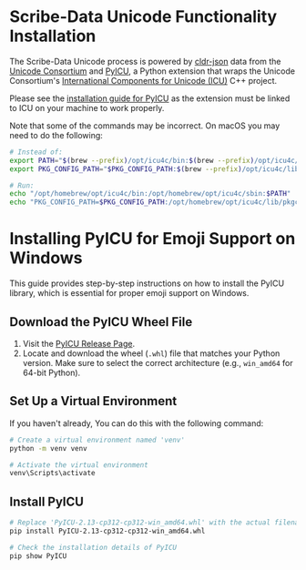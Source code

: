 # Scribe-Data Unicode Functionality Installation

The Scribe-Data Unicode process is powered by [cldr-json](https://github.com/unicode-org/cldr-json) data from the [Unicode Consortium](https://home.unicode.org/) and [PyICU](https://gitlab.pyicu.org/main/pyicu), a Python extension that wraps the Unicode Consortium's [International Components for Unicode (ICU)](https://github.com/unicode-org/icu) C++ project.

Please see the [installation guide for PyICU](https://gitlab.pyicu.org/main/pyicu#installing-pyicu) as the extension must be linked to ICU on your machine to work properly.

Note that some of the commands may be incorrect. On macOS you may need to do the following:

```bash
# Instead of:
export PATH="$(brew --prefix)/opt/icu4c/bin:$(brew --prefix)/opt/icu4c/sbin:$PATH"
export PKG_CONFIG_PATH="$PKG_CONFIG_PATH:$(brew --prefix)/opt/icu4c/lib/pkgconfig"

# Run:
echo "/opt/homebrew/opt/icu4c/bin:/opt/homebrew/opt/icu4c/sbin:$PATH"
echo "PKG_CONFIG_PATH=$PKG_CONFIG_PATH:/opt/homebrew/opt/icu4c/lib/pkgconfig"
```

# Installing PyICU for Emoji Support on Windows

This guide provides step-by-step instructions on how to install the PyICU library, which is essential for proper emoji support on Windows.

## Download the PyICU Wheel File

1. Visit the [PyICU Release Page](https://github.com/cgohlke/pyicu-build/releases).
2. Locate and download the wheel (`.whl`) file that matches your Python version. Make sure to select the correct architecture (e.g., `win_amd64` for 64-bit Python).

## Set Up a Virtual Environment

If you haven't already, You can do this with the following command:

```bash
# Create a virtual environment named 'venv'
python -m venv venv

# Activate the virtual environment
venv\Scripts\activate
```

## Install PyICU

```bash
# Replace 'PyICU-2.13-cp312-cp312-win_amd64.whl' with the actual filename you downloaded
pip install PyICU-2.13-cp312-cp312-win_amd64.whl

# Check the installation details of PyICU
pip show PyICU
```
